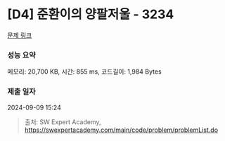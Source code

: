 # [D4] 준환이의 양팔저울 - 3234 

[문제 링크](https://swexpertacademy.com/main/code/problem/problemDetail.do?contestProbId=AWAe7XSKfUUDFAUw) 

### 성능 요약

메모리: 20,700 KB, 시간: 855 ms, 코드길이: 1,984 Bytes

### 제출 일자

2024-09-09 15:24



> 출처: SW Expert Academy, https://swexpertacademy.com/main/code/problem/problemList.do